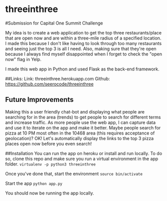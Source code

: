 # threeinthree
#Submission for Capital One Summit Challenge

My idea is to create a web application to get the top three restaurants/place that are open now and are within a three-mile radius of a specified location. I made this because I don't like having to look through too many restaurants and seeing just the top 3 is all I need. Also, making sure that they're open because I always find myself disappointed when I forget to check the "open now" flag in Yelp. 

I made this web app in Python and used Flask as the back-end framework.

##Links:
Link: threeinthree.herokuapp.com
Github: https://github.com/seerocode/threeinthree

## Future Improvements
Making this a user friendly chat-bot and displaying what people are searching for in the area (trends) to get people to search for different terms and increase traffic. As more people use the web app, I can capture data and use it to iterate on the app and make it better. Maybe people search for pizza at 10 PM most often in the 10468 area (this requires acceptance of geolocation)? OK! Let's automatically display the links to the top 3 pizza places open now before you even search! 

##Installation
You can run the app on heroku or install and run locally. To do so, clone this repo and make sure you run a virtual environment in the app folder.
```virtualenv -p python3 threeinthree```

Once you've done that, start the environment
```source bin/activate```

Start the app
```python app.py```

You should now be running the app locally.


